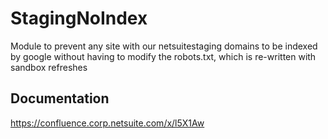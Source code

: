 # StagingNoIndex

Module to prevent any site with our netsuitestaging domains to be indexed by google without having to modify the robots.txt, which is re-written with sandbox refreshes

## Documentation
https://confluence.corp.netsuite.com/x/l5X1Aw